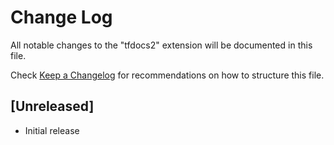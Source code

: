 # Change Log

All notable changes to the "tfdocs2" extension will be documented in this file.

Check [Keep a Changelog](http://keepachangelog.com/) for recommendations on how to structure this file.

## [Unreleased]

- Initial release